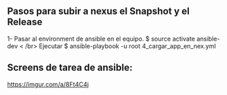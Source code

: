 ## Pasos para subir a nexus el Snapshot y el  Release

1- Pasar al environment de ansible en el equipo. $ source activate ansible-dev < /br>
Ejecutar $ ansible-playbook -u root 4_cargar_app_en_nex.yml

## Screens de tarea  de ansible:

https://imgur.com/a/8Ft4C4j
